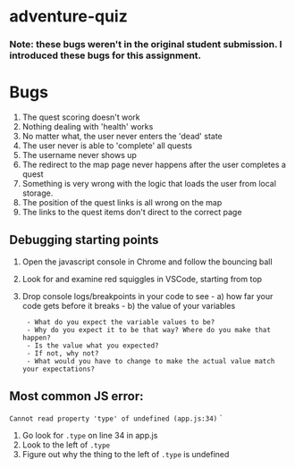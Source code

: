 # adventure-quiz

### Note: these bugs weren't in the original student submission. I introduced these bugs for this assignment.

# Bugs

1) The quest scoring doesn't work
1) Nothing dealing with 'health' works
1) No matter what, the user never enters the 'dead' state
1) The user never is able to 'complete' all quests
1) The username never shows up
1) The redirect to the map page never happens after the user completes a quest
1) Something is very wrong with the logic that loads the user from local storage.
1) The position of the quest links is all wrong on the map
1) The links to the quest items don't direct to the correct page

## Debugging starting points

1) Open the javascript console in Chrome and follow the bouncing ball
1) Look for and examine red squiggles in VSCode, starting from top
1) Drop console logs/breakpoints in your code to see 
        - a) how far your code gets before it breaks
        - b) the value of your variables
                
        - What do you expect the variable values to be? 
        - Why do you expect it to be that way? Where do you make that happen?
        - Is the value what you expected? 
        - If not, why not? 
        - What would you have to change to make the actual value match your expectations?


## Most common JS error:

`Cannot read property 'type' of undefined (app.js:34)`
`
 
1) Go look for `.type` on line 34 in app.js
2) Look to the left of `.type`
3) Figure out why the thing to the left of `.type` is undefined
